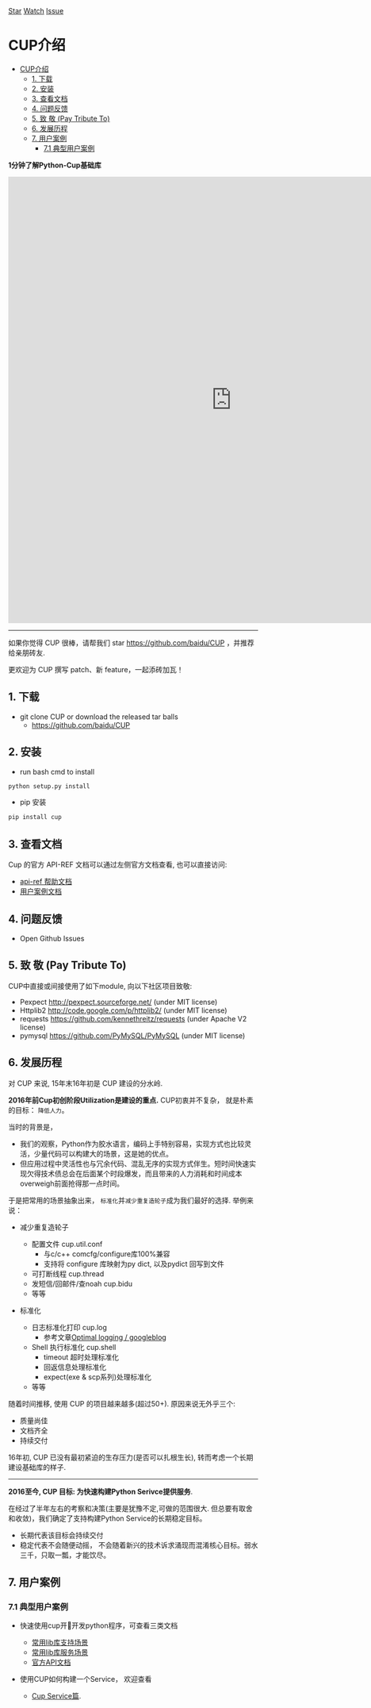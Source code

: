 <script async defer src="https://buttons.github.io/buttons.js"></script>

<div>
<a class="github-button" href="https://github.com/baidu/CUP" data-icon="octicon-star" data-size="large" data-show-count="true" aria-label="Star baidu/CUP on GitHub">Star</a>
<a class="github-button" href="https://github.com/baidu/CUP/subscription" data-size="large" data-show-count="true" aria-label="Watch baidu/CUP on GitHub">Watch</a>
<a class="github-button" href="https://github.com/baidu/CUP/issues" data-size="large" data-show-count="true" aria-label="Issue baidu/CUP on GitHub">Issue</a>
</div>

# CUP介绍

- [CUP介绍](#cup介绍)
  - [1. 下载](#1-下载)
  - [2. 安装](#2-安装)
  - [3. 查看文档](#3-查看文档)
  - [4. 问题反馈](#4-问题反馈)
  - [5. 致  敬 (Pay Tribute To)](#5-致-敬-pay-tribute-to)
  - [6. 发展历程](#6-发展历程)
  - [7. 用户案例](#7-用户案例)
    - [7.1 典型用户案例](#71-典型用户案例)

**1分钟了解Python-Cup基础库**
<iframe src="http://player.bilibili.com/player.html?aid=41856081" scrolling="no" border="0" frameborder="no" framespacing="0" allowfullscreen="true" width="900px" height="900px"> </iframe>

----------

如果你觉得 CUP 很棒，请帮我们 star https://github.com/baidu/CUP
，并推荐给亲朋砖友.

更欢迎为 CUP 撰写 patch、新 feature，一起添砖加瓦！

## 1. 下载

- git clone CUP or download the released tar balls
  - https://github.com/baidu/CUP

## 2. 安装

- run bash cmd to install
  
```bash
python setup.py install
```

- pip 安装
  
```bash
pip install cup
```

## 3. 查看文档

Cup 的官方 API-REF 文档可以通过左侧官方文档查看, 也可以直接访问: 

- [api-ref 帮助文档](http://cup.iobusy.com/api-ref)
- [用户案例文档](#7-用户案例)


## 4. 问题反馈

- Open Github Issues

## 5. 致  敬 (Pay Tribute To)

CUP中直接或间接使用了如下module, 向以下社区项目致敬:

- Pexpect http://pexpect.sourceforge.net/ (under MIT license)
- Httplib2 http://code.google.com/p/httplib2/ (under MIT license)
- requests https://github.com/kennethreitz/requests (under Apache V2 license)
- pymysql https://github.com/PyMySQL/PyMySQL (under MIT license)

## 6. 发展历程

对 CUP 来说, 15年末16年初是 CUP 建设的分水岭.

**2016年前Cup初创阶段Utilization是建设的重点.**
CUP初衷并不复杂， 就是朴素的目标： `降低人力`。

当时的背景是，

- 我们的观察，Python作为胶水语言，编码上手特别容易，实现方式也比较灵活，少量代码可以构建大的场景，这是她的优点。
- 但应用过程中灵活性也与冗余代码、混乱无序的实现方式伴生。短时间快速实现欠得技术债总会在后面某个时段爆发，而且带来的人力消耗和时间成本overweigh前面抢得那一点时间。

于是把常用的场景抽象出来， `标准化`并`减少重复造轮子`成为我们最好的选择. 举例来说：

- 减少重复造轮子
  - 配置文件 cup.util.conf
    - 与c/c++ comcfg/configure库100%兼容
    - 支持将 configure 库映射为py dict, 以及pydict 回写到文件
  - 可打断线程 cup.thread
  - 发短信/回邮件/查noah cup.bidu
  - 等等

- 标准化
  - 日志标准化打印 cup.log
    - 参考文章[Optimal logging / googleblog](https://testing.googleblog.com/2013/06/optimal-logging.html)
  - Shell 执行标准化 cup.shell
    - timeout 超时处理标准化
    - 回返信息处理标准化
    - expect(exe & scp系列)处理标准化
  - 等等

随着时间推移, 使用 CUP 的项目越来越多(超过50+). 原因来说无外乎三个:

- 质量尚佳
- 文档齐全
- 持续交付

16年初, CUP 已没有最初紧迫的生存压力(是否可以扎根生长), 转而考虑一个长期建设基础库的样子.

----------

**2016至今, CUP 目标: 为快速构建Python Serivce提供服务**.

在经过了半年左右的考察和决策(主要是犹豫不定,可做的范围很大. 但总要有取舍和收敛)，我们确定了支持构建Python Service的长期稳定目标。

- 长期代表该目标会持续交付
- 稳定代表不会随便动摇， 不会随着新兴的技术诉求涌现而混淆核心目标。弱水三千，只取一瓢，才能饮尽。

## 7. 用户案例 ##

### 7.1 典型用户案例

- 快速使用cup开开发python程序，可查看三类文档
  - [常用lib库支持场景](./senarios/CommonUserSenario.md)
  - [常用lib库服务场景](./senarios/CommonService.md)
  - [官方API文档](http://cupdoc.iobusy.com)

- 使用CUP如何构建一个Service， 欢迎查看
  - [Cup Service篇](senarios/GeneralService.md).
